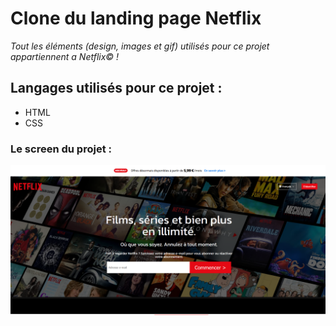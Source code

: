 # Clone du landing page Netflix
*Tout les éléments (design, images et gif) utilisés pour ce projet appartiennent a Netflix© !* 

## Langages utilisés pour ce projet : 


* HTML
* CSS

### **Le screen du projet :**

![Screen](https://raw.githubusercontent.com/EtiamSani/Netflix-landing-page-clone-/master/images/Capture-ecran-projet-netflix.PNG)

